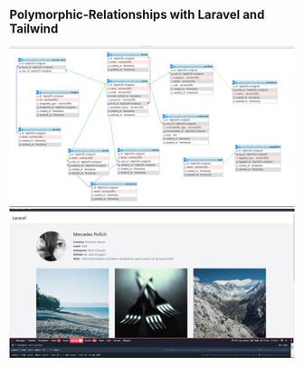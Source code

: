 ## Polymorphic-Relationships with Laravel and Tailwind

![Data Base](/public/img/database.png)
![Example](/public/img/example1.png)
